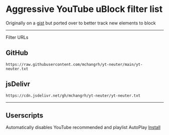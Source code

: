 # Aggressive YouTube uBlock filter list

Originally on a [gist](https://gist.github.com/mchangrh/a51e72bb36a492bfda37a6a9fa537f22) but ported over to better track new elements to block

-----

Filter URLs

## GitHub
`https://raw.githubusercontent.com/mchangrh/yt-neuter/main/yt-neuter.txt`

## jsDelivr
`https://cdn.jsdelivr.net/gh/mchangrh/yt-neuter/yt-neuter.txt`

----- 

## Userscripts
Automatically disables YouTube recommended and playlist AutoPlay [Install](https://raw.githubusercontent.com/mchangrh/yt-neuter/main/userscript/yt-no-autoplay.user.js)
